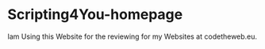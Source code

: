 Scripting4You-homepage
======================
Iam Using this Website for the reviewing for my Websites at codetheweb.eu.

